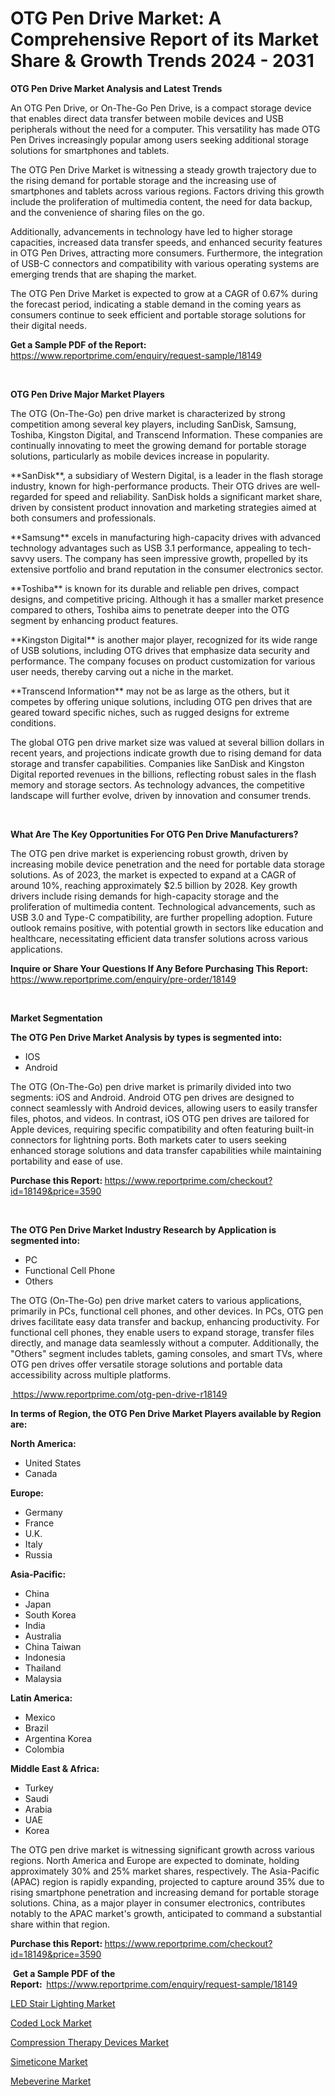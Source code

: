 <p><h1>OTG Pen Drive Market: A Comprehensive Report of its Market Share & Growth Trends 2024 - 2031</h1></p><p><strong>OTG Pen Drive Market Analysis and Latest Trends</strong></p>
<p><p>An OTG Pen Drive, or On-The-Go Pen Drive, is a compact storage device that enables direct data transfer between mobile devices and USB peripherals without the need for a computer. This versatility has made OTG Pen Drives increasingly popular among users seeking additional storage solutions for smartphones and tablets.</p><p>The OTG Pen Drive Market is witnessing a steady growth trajectory due to the rising demand for portable storage and the increasing use of smartphones and tablets across various regions. Factors driving this growth include the proliferation of multimedia content, the need for data backup, and the convenience of sharing files on the go. </p><p>Additionally, advancements in technology have led to higher storage capacities, increased data transfer speeds, and enhanced security features in OTG Pen Drives, attracting more consumers. Furthermore, the integration of USB-C connectors and compatibility with various operating systems are emerging trends that are shaping the market. </p><p>The OTG Pen Drive Market is expected to grow at a CAGR of 0.67% during the forecast period, indicating a stable demand in the coming years as consumers continue to seek efficient and portable storage solutions for their digital needs.</p></p>
<p><strong>Get a Sample PDF of the Report:&nbsp;</strong> <a href="https://www.reportprime.com/enquiry/request-sample/18149?utm_campaign=83&utm_medium=2&utm_source=Github&utm_content=ia&utm_term=20112024&utm_id=otg-pen-drive">https://www.reportprime.com/enquiry/request-sample/18149</a></p>
<p>&nbsp;</p>
<p><strong>OTG Pen Drive Major Market Players</strong></p>
<p><p>The OTG (On-The-Go) pen drive market is characterized by strong competition among several key players, including SanDisk, Samsung, Toshiba, Kingston Digital, and Transcend Information. These companies are continually innovating to meet the growing demand for portable storage solutions, particularly as mobile devices increase in popularity.</p><p>**SanDisk**, a subsidiary of Western Digital, is a leader in the flash storage industry, known for high-performance products. Their OTG drives are well-regarded for speed and reliability. SanDisk holds a significant market share, driven by consistent product innovation and marketing strategies aimed at both consumers and professionals. </p><p>**Samsung** excels in manufacturing high-capacity drives with advanced technology advantages such as USB 3.1 performance, appealing to tech-savvy users. The company has seen impressive growth, propelled by its extensive portfolio and brand reputation in the consumer electronics sector.</p><p>**Toshiba** is known for its durable and reliable pen drives, compact designs, and competitive pricing. Although it has a smaller market presence compared to others, Toshiba aims to penetrate deeper into the OTG segment by enhancing product features.</p><p>**Kingston Digital** is another major player, recognized for its wide range of USB solutions, including OTG drives that emphasize data security and performance. The company focuses on product customization for various user needs, thereby carving out a niche in the market.</p><p>**Transcend Information** may not be as large as the others, but it competes by offering unique solutions, including OTG pen drives that are geared toward specific niches, such as rugged designs for extreme conditions.</p><p>The global OTG pen drive market size was valued at several billion dollars in recent years, and projections indicate growth due to rising demand for data storage and transfer capabilities. Companies like SanDisk and Kingston Digital reported revenues in the billions, reflecting robust sales in the flash memory and storage sectors. As technology advances, the competitive landscape will further evolve, driven by innovation and consumer trends.</p></p>
<p>&nbsp;</p>
<p><strong>What Are The Key Opportunities For OTG Pen Drive Manufacturers?</strong></p>
<p><p>The OTG pen drive market is experiencing robust growth, driven by increasing mobile device penetration and the need for portable data storage solutions. As of 2023, the market is expected to expand at a CAGR of around 10%, reaching approximately $2.5 billion by 2028. Key growth drivers include rising demands for high-capacity storage and the proliferation of multimedia content. Technological advancements, such as USB 3.0 and Type-C compatibility, are further propelling adoption. Future outlook remains positive, with potential growth in sectors like education and healthcare, necessitating efficient data transfer solutions across various applications.</p></p>
<p><strong>Inquire or Share Your Questions If Any Before Purchasing This Report:</strong> <a href="https://www.reportprime.com/enquiry/pre-order/18149?utm_campaign=83&utm_medium=2&utm_source=Github&utm_content=ia&utm_term=20112024&utm_id=otg-pen-drive">https://www.reportprime.com/enquiry/pre-order/18149</a></p>
<p>&nbsp;</p>
<p><strong>Market Segmentation</strong></p>
<p><strong>The OTG Pen Drive Market Analysis by types is segmented into:</strong></p>
<p><ul><li>IOS</li><li>Android</li></ul></p>
<p><p>The OTG (On-The-Go) pen drive market is primarily divided into two segments: iOS and Android. Android OTG pen drives are designed to connect seamlessly with Android devices, allowing users to easily transfer files, photos, and videos. In contrast, iOS OTG pen drives are tailored for Apple devices, requiring specific compatibility and often featuring built-in connectors for lightning ports. Both markets cater to users seeking enhanced storage solutions and data transfer capabilities while maintaining portability and ease of use.</p></p>
<p><strong>Purchase this Report:&nbsp;</strong><a href="https://www.reportprime.com/checkout?id=18149&price=3590&utm_campaign=83&utm_medium=2&utm_source=Github&utm_content=ia&utm_term=20112024&utm_id=otg-pen-drive">https://www.reportprime.com/checkout?id=18149&price=3590</a></p>
<p>&nbsp;</p>
<p><strong>The OTG Pen Drive Market Industry Research by Application is segmented into:</strong></p>
<p><ul><li>PC</li><li>Functional Cell Phone</li><li>Others</li></ul></p>
<p><p>The OTG (On-The-Go) pen drive market caters to various applications, primarily in PCs, functional cell phones, and other devices. In PCs, OTG pen drives facilitate easy data transfer and backup, enhancing productivity. For functional cell phones, they enable users to expand storage, transfer files directly, and manage data seamlessly without a computer. Additionally, the "Others" segment includes tablets, gaming consoles, and smart TVs, where OTG pen drives offer versatile storage solutions and portable data accessibility across multiple platforms.</p></p>
<p><a href="https://www.reportprime.com/otg-pen-drive-r18149?utm_campaign=83&utm_medium=2&utm_source=Github&utm_content=ia&utm_term=20112024&utm_id=otg-pen-drive">&nbsp;https://www.reportprime.com/otg-pen-drive-r18149</a></p>
<p><strong>In terms of Region, the OTG Pen Drive Market Players available by Region are:</strong></p>
<p>
    <p> <strong> North America: </strong>
        <ul>
            <li>United States</li>
            <li>Canada</li>
        </ul>
        </p> 
    <p> <strong> Europe: </strong>
        <ul>
            <li>Germany</li>
            <li>France</li>
            <li>U.K.</li>
            <li>Italy</li>
            <li>Russia</li>
        </ul>
        </p> 
    <p> <strong> Asia-Pacific: </strong>
        <ul>
            <li>China</li>
            <li>Japan</li>
            <li>South Korea</li>
            <li>India</li>
            <li>Australia</li>
            <li>China Taiwan</li>
            <li>Indonesia</li>
            <li>Thailand</li>
            <li>Malaysia</li>
        </ul>
        </p> 
    <p> <strong> Latin America: </strong>
        <ul>
            <li>Mexico</li>
            <li>Brazil</li>
            <li>Argentina Korea</li>
            <li>Colombia</li>
        </ul>
        </p> 
    <p> <strong> Middle East & Africa: </strong>
        <ul>
            <li>Turkey</li>
            <li>Saudi</li>
            <li>Arabia</li>
            <li>UAE</li>
            <li>Korea</li>
        </ul>
    </p>
    </p>
<p><p>The OTG pen drive market is witnessing significant growth across various regions. North America and Europe are expected to dominate, holding approximately 30% and 25% market shares, respectively. The Asia-Pacific (APAC) region is rapidly expanding, projected to capture around 35% due to rising smartphone penetration and increasing demand for portable storage solutions. China, as a major player in consumer electronics, contributes notably to the APAC market's growth, anticipated to command a substantial share within that region.</p></p>
<p><strong>Purchase this Report: </strong><a href="https://www.reportprime.com/checkout?id=18149&price=3590&utm_campaign=83&utm_medium=2&utm_source=Github&utm_content=ia&utm_term=20112024&utm_id=otg-pen-drive">https://www.reportprime.com/checkout?id=18149&price=3590</a></p>
<p>&nbsp;<strong>Get a Sample PDF of the Report:&nbsp;&nbsp;</strong><a href="https://www.reportprime.com/enquiry/request-sample/18149?utm_campaign=83&utm_medium=2&utm_source=Github&utm_content=ia&utm_term=20112024&utm_id=otg-pen-drive">https://www.reportprime.com/enquiry/request-sample/18149</a></p>
<p><strong></strong></p>
<p><p><a href="https://github.com/dringals/Market-Research-Report-List-6/blob/main/led-stair-lighting-market.md?utm_campaign=83&utm_medium=2&utm_source=Github&utm_content=ia&utm_term=20112024&utm_id=otg-pen-drive">LED Stair Lighting Market</a></p><p><a href="https://github.com/mharielmesa/Market-Research-Report-List-5/blob/main/coded-lock-market.md?utm_campaign=83&utm_medium=2&utm_source=Github&utm_content=ia&utm_term=20112024&utm_id=otg-pen-drive">Coded Lock Market</a></p><p><a href="https://www.linkedin.com/pulse/strategic-insights-compression-therapy-devices-market-h0poc?utm_campaign=83&utm_medium=2&utm_source=Github&utm_content=ia&utm_term=20112024&utm_id=otg-pen-drive">Compression Therapy Devices Market</a></p><p><a href="https://issuu.com/reportprime-2/docs/simeticone-market-size-2030.pptx_f1643593071c8c?utm_campaign=83&utm_medium=2&utm_source=Github&utm_content=ia&utm_term=20112024&utm_id=otg-pen-drive">Simeticone Market</a></p><p><a href="https://issuu.com/reportprime-2/docs/mebeverine-market-size-2030.pptx_19ae338179ad53?utm_campaign=83&utm_medium=2&utm_source=Github&utm_content=ia&utm_term=20112024&utm_id=otg-pen-drive">Mebeverine Market</a></p></p>